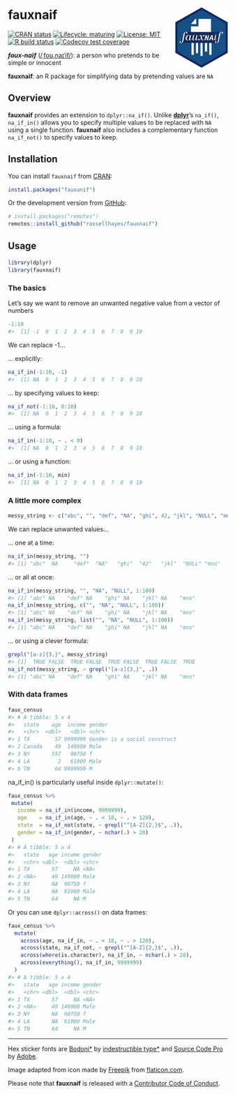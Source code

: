 
<!-- README.md is generated from README.Rmd. Please edit that file -->

# fauxnaif <img src="man/figures/logo.png?raw=TRUE" align="right" height="138" />

<!-- badges: start -->

[![CRAN
status](https://www.r-pkg.org/badges/version/fauxnaif)](https://CRAN.R-project.org/package=fauxnaif)
[![Lifecycle:
maturing](https://img.shields.io/badge/lifecycle-stable-brightgreen.svg)](https://www.tidyverse.org/lifecycle/#stable)
[![License:
MIT](https://img.shields.io/badge/license-MIT-blueviolet.svg)](https://opensource.org/licenses/MIT)
[![R build
status](https://github.com/rossellhayes/fauxnaif/workflows/R-CMD-check/badge.svg)](https://github.com/rossellhayes/fauxnaif/actions)
[![Codecov test
coverage](https://codecov.io/gh/rossellhayes/fauxnaif/branch/master/graph/badge.svg)](https://codecov.io/gh/rossellhayes/fauxnaif?branch=master)
<!-- badges: end -->

***faux-naïf***
([/ˌfoʊ.naɪˈif/](https://en.wikipedia.org/wiki/Help:IPA/English)): a
person who pretends to be simple or innocent

**fauxnaif**: an R package for simplifying data by pretending values are
`NA`

## Overview

**fauxnaif** provides an extension to `dplyr::na_if()`. Unlike
[**dplyr**](https://github.com/tidyverse/dplyr)’s `na_if()`,
`na_if_in()` allows you to specify multiple values to be replaced with
`NA` using a single function. **fauxnaif** also includes a complementary
function `na_if_not()` to specify values to keep.

## Installation

You can install `fauxnaif` from
[CRAN](https://cran.r-project.org/package=fauxnaif):

``` r
install.packages("fauxanif")
```

Or the development version from
[GitHub](https://github.com/rossellhayes/fauxnaif):

``` r
# install.packages("remotes")
remotes::install_github("rossellhayes/fauxnaif")
```

## Usage

``` r
library(dplyr)
library(fauxnaif)
```

### The basics

Let’s say we want to remove an unwanted negative value from a vector of
numbers

``` r
-1:10
#>  [1] -1  0  1  2  3  4  5  6  7  8  9 10
```

We can replace -1…

… explicitly:

``` r
na_if_in(-1:10, -1)
#>  [1] NA  0  1  2  3  4  5  6  7  8  9 10
```

… by specifying values to keep:

``` r
na_if_not(-1:10, 0:10)
#>  [1] NA  0  1  2  3  4  5  6  7  8  9 10
```

… using a formula:

``` r
na_if_in(-1:10, ~ . < 0)
#>  [1] NA  0  1  2  3  4  5  6  7  8  9 10
```

… or using a function:

``` r
na_if_in(-1:10, min)
#>  [1] NA  0  1  2  3  4  5  6  7  8  9 10
```

### A little more complex

``` r
messy_string <- c("abc", "", "def", "NA", "ghi", 42, "jkl", "NULL", "mno")
```

We can replace unwanted values…

… one at a time:

``` r
na_if_in(messy_string, "")
#> [1] "abc"  NA     "def"  "NA"   "ghi"  "42"   "jkl"  "NULL" "mno"
```

… or all at once:

``` r
na_if_in(messy_string, "", "NA", "NULL", 1:100)
#> [1] "abc" NA    "def" NA    "ghi" NA    "jkl" NA    "mno"
na_if_in(messy_string, c("", "NA", "NULL", 1:100))
#> [1] "abc" NA    "def" NA    "ghi" NA    "jkl" NA    "mno"
na_if_in(messy_string, list("", "NA", "NULL", 1:100))
#> [1] "abc" NA    "def" NA    "ghi" NA    "jkl" NA    "mno"
```

… or using a clever formula:

``` r
grepl("[a-z]{3,}", messy_string)
#> [1]  TRUE FALSE  TRUE FALSE  TRUE FALSE  TRUE FALSE  TRUE
na_if_not(messy_string, ~ grepl("[a-z]{3,}", .))
#> [1] "abc" NA    "def" NA    "ghi" NA    "jkl" NA    "mno"
```

### With data frames

``` r
faux_census
#> # A tibble: 5 x 4
#>   state    age  income gender                      
#>   <chr>  <dbl>   <dbl> <chr>                       
#> 1 TX        57 9999999 Gender is a social construct
#> 2 Canada    49  149000 Male                        
#> 3 NY       557   90750 f                           
#> 4 LA         2   61000 Male                        
#> 5 TN        64 9999999 M
```

na\_if\_in() is particularly useful inside `dplyr::mutate()`:

``` r
faux_census %>%
 mutate(
   income = na_if_in(income, 9999999),
   age    = na_if_in(age, ~ . < 18, ~ . > 120),
   state  = na_if_not(state, ~ grepl("^[A-Z]{2,}$", .)),
   gender = na_if_in(gender, ~ nchar(.) > 20)
 )
#> # A tibble: 5 x 4
#>   state   age income gender
#>   <chr> <dbl>  <dbl> <chr> 
#> 1 TX       57     NA <NA>  
#> 2 <NA>     49 149000 Male  
#> 3 NY       NA  90750 f     
#> 4 LA       NA  61000 Male  
#> 5 TN       64     NA M
```

Or you can use `dplyr::across()` on data frames:

``` r
faux_census %>%
  mutate(
    across(age, na_if_in, ~ . < 18, ~ . > 120),
    across(state, na_if_not, ~ grepl("^[A-Z]{2,}$", .)),
    across(where(is.character), na_if_in, ~ nchar(.) > 20),
    across(everything(), na_if_in, 9999999)
  )
#> # A tibble: 5 x 4
#>   state   age income gender
#>   <chr> <dbl>  <dbl> <chr> 
#> 1 TX       57     NA <NA>  
#> 2 <NA>     49 149000 Male  
#> 3 NY       NA  90750 f     
#> 4 LA       NA  61000 Male  
#> 5 TN       64     NA M
```

-----

Hex sticker fonts are
[Bodoni\*](https://github.com/indestructible-type/Bodoni) by
[indestructible type\*](https://indestructibletype.com/Home.html) and
[Source Code Pro](https://github.com/adobe-fonts/source-code-pro) by
[Adobe](https://adobe.com).

Image adapted from icon made by [Freepik](https://freepik.com) from
[flaticon.com](https://www.flaticon.com/free-icon/paper-shredder_1701401).

Please note that **fauxnaif** is released with a [Contributor Code of
Conduct](https://www.contributor-covenant.org/version/2/0/code_of_conduct/).
